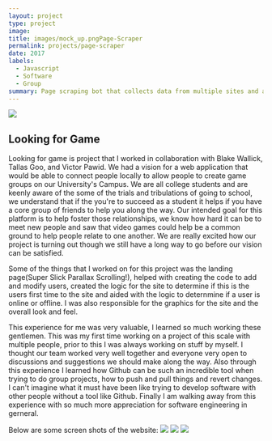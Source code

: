 ```yaml
---
layout: project
type: project
image: 
title: images/mock_up.pngPage-Scraper
permalink: projects/page-scraper
date: 2017
labels:
  - Javascript
  - Software
  - Group
summary: Page scraping bot that collects data from multiple sites and aggregates the data in a single excel workbook.
---
```


<img class="ui medium right floated rounded image" src="images/mock_up.png">

## Looking for Game
Looking for game is project that I worked in collaboration with Blake Wallick, Tallas Goo, and Victor Pawid. We had a vision for a web application that would be able to connect people locally to allow people to create game groups on our University's Campus. We are all college students and are keenly aware of the some of the trials and tribulations of going to school, we understand that if the you're to succeed as a student it helps if you have a core group of friends to help you along the way. Our intended goal for this platform is to help foster those relationships, we know how hard it can be to meet new people and saw that video games could help be a common ground to help people relate to one another. We are really excited how our project is turning out though we still have a long way to go before our vision can be satisfied. 

Some of the things that I worked on for this project was the landing page(Super Slick Parallax Scrolling!), helped with creating the code to add and modify users, created the logic for the site to determine if this is the users first time to the site and aided with the logic to deternmine if a user is online or offline. I was also responsible for the graphics for the site and the overall look and feel. 

This experience for me was very valuable, I learned so much working these gentlemen. This was my first time working on a project of this scale with multiple people, prior to this I was always working on stuff by myself. I thought our team worked very well together and everyone very open to discussions and suggestions we should make along the way. Also through this experience I learned how Github can be such an incredible tool when trying to do group projects, how to push and pull things and revert changes. I can't imagine what it must have been like trying to develop software with other people without a tool like Github. Finally I am walking away from this experience with so much more appreciation for software engineering in gerneral.

Below are some screen shots of the website:
<img class="ui medium right floated rounded image" src="images/mock_up.png">
<img class="ui medium right floated rounded image" src="images/mock_up.png">
<img class="ui medium right floated rounded image" src="images/mock_up.png">

